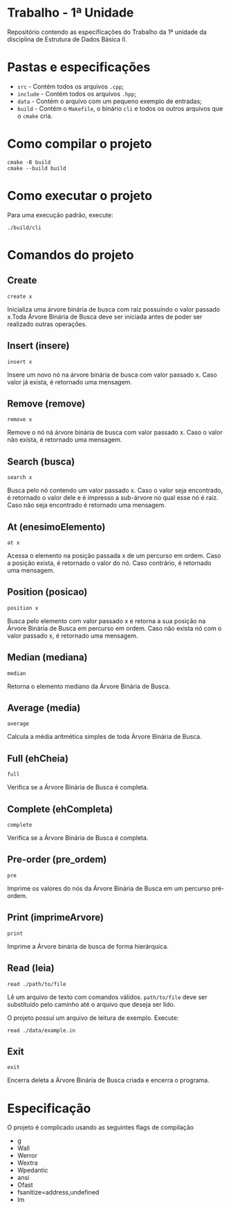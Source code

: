 # Trabalho - 1ª Unidade

Repositório contendo as especificações do Trabalho da 1ª unidade da disciplina de Estrutura de Dados Básica II.

# Pastas e especificações

- ``src`` - Contém todos os arquivos ``.cpp``;
- ``include`` - Contém todos os arquivos ``.hpp``;
- ``data`` - Contém o arquivo com um pequeno exemplo de entradas;
- ``build`` - Contém o ``Makefile``, o binário ``cli`` e todos os outros arquivos que o ``cmake`` cria.

# Como compilar o projeto

  ```
  cmake -B build
  cmake --build build
  ```
 
# Como executar o projeto
 Para uma execução padrão, execute:
  ```
  ./build/cli
  ```

# Comandos do projeto

## Create
  ```
  create x
  ```
  Inicializa uma árvore binária de busca com raíz possuíndo o valor passado x.Toda Árvore Binária de Busca deve ser iniciada antes de poder ser realizado outras operações.

## Insert (insere)
  ```
  insert x
  ```
  Insere um novo nó na árvore binária de busca com valor passado x. Caso valor já exista, é retornado uma mensagem.

## Remove (remove)
  ```
  remove x
  ```
  Remove o nó ná árvore binária de busca com valor passado x. Caso o valor não exista, é retornado uma mensagem.

## Search (busca)
  ```
  search x
  ```
  Busca pelo nó contendo um valor passado x. Caso o valor seja encontrado, é retornado o valor dele e é impresso a sub-árvore no qual esse nó é raiz. Caso não seja encontrado é retornado uma mensagem.

## At (enesimoElemento)
  ```
  at x
  ```
  Acessa o elemento na posição passada x de um percurso em ordem. Caso a posição exista, é retornado o valor do nó. Caso contrário, é retornado uma mensagem.
  
## Position (posicao)
  ```
  position x
  ```
  Busca pelo elemento com valor passado x e retorna a sua posição na Árvore Binária de Busca em percurso em ordem. Caso não exista nó com o valor passado x, é retornado uma mensagem.

## Median (mediana)
  ```
  median
  ```
  Retorna o elemento mediano da Árvore Binária de Busca.

## Average (media)
  ```
  average
  ```
  Calcula a média aritmética simples de toda Árvore Binária de Busca.

## Full (ehCheia)
  ```
  full
  ```
  Verifica se a Árvore Binária de Busca é completa.

## Complete (ehCompleta)
  ```
  complete
  ```
  Verifica se a Árvore Binária de Busca é completa.

## Pre-order (pre_ordem)
  ```
  pre
  ```
  Imprime os valores do nós da Árvore Binária de Busca em um percurso pré-ordem.

## Print (imprimeArvore)
  ```
  print
  ```
  Imprime a Árvore binária de busca de forma hierárquica.

## Read (leia)
  ```
  read ./path/to/file
  ```
  Lê um arquivo de texto com comandos válidos. `path/to/file` deve ser substituído pelo caminho até o arquivo que deseja ser lido.

  O projeto possuí um arquivo de leitura de exemplo.
  Execute: 
  ```
  read ./data/example.in
  ```

## Exit
  ```
  exit
  ```
  Encerra deleta a Árvore Binária de Busca criada e encerra o programa.
# Especificação
  O projeto é complicado usando as seguintes flags de compilação
  - g
  - Wall
  - Werror
  - Wextra
  - Wpedantic
  - ansi
  - Ofast
  - fsanitize=address,undefined
  - lm
